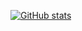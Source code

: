 [![GitHub stats](https://github-readme-stats.vercel.app/api?username=subreme&show_icons=true&count_private=true&theme=github_dark)](https://github.com/subreme)
